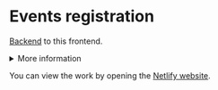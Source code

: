 # Events registration

[Backend](https://github.com/barinio/events-registration-backend) to this frontend.

<details>
<summary>More information</summary>

## Available Scripts

In the project directory, you can run:

### `npm start`

Runs the app in the development mode.\
Open [http://localhost:3000](http://localhost:3000) to view it in your browser.

The page will reload when you make changes.

</details>

You can view the work by opening the [Netlify website](https://events-registration-test-assignment.netlify.app/).
